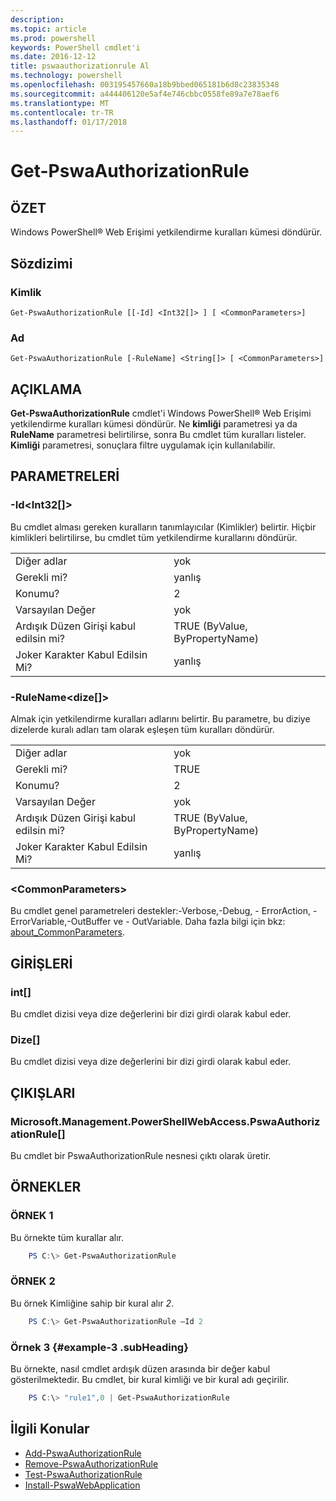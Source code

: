 ```yaml
---
description: 
ms.topic: article
ms.prod: powershell
keywords: PowerShell cmdlet'i
ms.date: 2016-12-12
title: pswaauthorizationrule Al
ms.technology: powershell
ms.openlocfilehash: 003195457660a18b9bbed065181b6d8c23835348
ms.sourcegitcommit: a444406120e5af4e746cbbc0558fe89a7e78aef6
ms.translationtype: MT
ms.contentlocale: tr-TR
ms.lasthandoff: 01/17/2018
---
```

# <a name="get-pswaauthorizationrule"></a>Get-PswaAuthorizationRule

## <a name="synopsis"></a>ÖZET

Windows PowerShell® Web Erişimi yetkilendirme kuralları kümesi döndürür.

## <a name="syntax"></a>Sözdizimi

### <a name="id"></a>Kimlik
```
Get-PswaAuthorizationRule [[-Id] <Int32[]> ] [ <CommonParameters>]
```

### <a name="name"></a>Ad
```
Get-PswaAuthorizationRule [-RuleName] <String[]> [ <CommonParameters>]
```

## <a name="description"></a>AÇIKLAMA

**Get-PswaAuthorizationRule** cmdlet'i Windows PowerShell® Web Erişimi yetkilendirme kuralları kümesi döndürür.
Ne **kimliği** parametresi ya da **RuleName** parametresi belirtilirse, sonra Bu cmdlet tüm kuralları listeler. **Kimliği** parametresi, sonuçlara filtre uygulamak için kullanılabilir.

## <a name="parameters"></a>PARAMETRELERİ

### <a name="-idltint32gt"></a>-Id&lt;Int32\[\]&gt;

Bu cmdlet alması gereken kuralların tanımlayıcılar (Kimlikler) belirtir. Hiçbir kimlikleri belirtilirse, bu cmdlet tüm yetkilendirme kurallarını döndürür.

|||  
|-|-|
| Diğer adlar                              | yok                                 |
| Gerekli mi?                            | yanlış                                |
| Konumu?                            | 2                                    |
| Varsayılan Değer                        | yok                                 |
| Ardışık Düzen Girişi kabul edilsin mi?               | TRUE (ByValue, ByPropertyName)       |
| Joker Karakter Kabul Edilsin Mi?          | yanlış                                |

### <a name="-rulenameltstringgt"></a>-RuleName&lt;dize\[\]&gt;

Almak için yetkilendirme kuralları adlarını belirtir. Bu parametre, bu diziye dizelerde kuralı adları tam olarak eşleşen tüm kuralları döndürür.

|||  
|-|-|
| Diğer adlar                              | yok                                 |
| Gerekli mi?                            | TRUE                                 |
| Konumu?                            | 2                                    |
| Varsayılan Değer                        | yok                                 |
| Ardışık Düzen Girişi kabul edilsin mi?               | TRUE (ByValue, ByPropertyName)       |
| Joker Karakter Kabul Edilsin Mi?          | yanlış                                |

### <a name="ltcommonparametersgt"></a>&lt;CommonParameters&gt;

Bu cmdlet genel parametreleri destekler:-Verbose,-Debug, - ErrorAction, - ErrorVariable,-OutBuffer ve - OutVariable.
Daha fazla bilgi için bkz: [about_CommonParameters](http://go.microsoft.com/fwlink/p/?LinkID=113216).

## <a name="inputs"></a>GİRİŞLERİ

### <a name="int"></a>int\[\]

Bu cmdlet dizisi veya dize değerlerini bir dizi girdi olarak kabul eder.

### <a name="string"></a>Dize\[\]

Bu cmdlet dizisi veya dize değerlerini bir dizi girdi olarak kabul eder.

## <a name="outputs"></a>ÇIKIŞLARI

### <a name="microsoftmanagementpowershellwebaccesspswaauthorizationrule"></a>Microsoft.Management.PowerShellWebAccess.PswaAuthorizationRule\[\]

Bu cmdlet bir PswaAuthorizationRule nesnesi çıktı olarak üretir.


## <a name="examples"></a>ÖRNEKLER

### <a name="example-1"></a>ÖRNEK 1

Bu örnekte tüm kurallar alır.

```PowerShell
    PS C:\> Get-PswaAuthorizationRule
```

### <a name="example-2"></a>ÖRNEK 2

Bu örnek Kimliğine sahip bir kural alır *2*.

```PowerShell
    PS C:\> Get-PswaAuthorizationRule –Id 2
```

### <a name="example-3-example-3-subheading"></a>Örnek 3 {#example-3 .subHeading}

Bu örnekte, nasıl cmdlet ardışık düzen arasında bir değer kabul gösterilmektedir.
Bu cmdlet, bir kural kimliği ve bir kural adı geçirilir.

```PowerShell
    PS C:\> "rule1",0 | Get-PswaAuthorizationRule
```

## <a name="related-topics"></a>İlgili Konular

- [Add-PswaAuthorizationRule](add-pswaauthorizationrule.md)
- [Remove-PswaAuthorizationRule](remove-pswaauthorizationrule.md)
- [Test-PswaAuthorizationRule](test-pswaauthorizationrule.md)
- [Install-PswaWebApplication](install-pswawebapplication.md)
